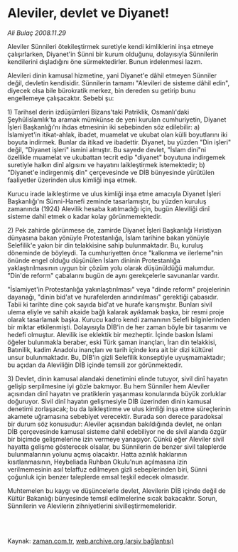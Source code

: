 # Aleviler, devlet ve Diyanet!

*Ali Bulaç 2008.11.29*

<td class="columnist-detail">
<p>Aleviler Sünnileri ötekileştirmek suretiyle kendi kimliklerini inşa etmeye çalışırlarken, Diyanet'in Sünni bir kurum olduğunu, dolayısıyla Sünnilerin kendilerini dışladığını öne sürmektedirler. Bunun irdelenmesi lazım.</p>
<p>
<div id="haberMetinDiv">
<p> Alevileri dinin kamusal hizmetine, yani Diyanet'e dâhil etmeyen Sünniler değil, devletin kendisidir. Sünnilerin tamamı "Alevileri de sisteme dâhil edin", diyecek olsa bile bürokratik merkez, bin dereden su getirip bunu engellemeye çalışacaktır. Sebebi şu:
<p> 1) Tarihsel derin izdüşümleri Bizans'taki Patriklik, Osmanlı'daki Şeyhülislamlık'ta aramak mümkünse de yeni kurulan cumhuriyetin, Diyanet İşleri Başkanlığı'nı ihdas etmesinin iki sebebinden söz edilebilir: a) İslamiyet'in itikat-ahlak, ibadet, muamelat ve ukubat olan külli boyutlarını iki boyuta indirmek. Bunlar da itikad ve ibadettir. Diyanet, bu yüzden "Din işleri" değil, "Diyanet işleri" ismini almıştır. Bu sayede devlet, "İslam dini"ni özellikle muamelat ve ukubattan tecrit edip "diyanet" boyutuna indirgemek suretiyle halkın dinî algısını ve hayatını laikleştirmek istemektedir; b) "Diyanet'e indirgenmiş din" çerçevesinde ve DİB bünyesinde yürütülen faaliyetler üzerinden ulus kimliği inşa etmek.
<p> Kurucu irade laikleştirme ve ulus kimliği inşa etme amacıyla Diyanet İşleri Başkanlığı'nı Sünni-Hanefi zeminde tasarlamıştır, bu yüzden kuruluş zamanında (1924) Alevilik hesaba katılmadığı için, bugün Aleviliği dinî sisteme dahil etmek o kadar kolay görünmemektedir. 
<p> 2) Pek zahirde görünmese de, zamirde Diyanet İşleri Başkanlığı Hıristiyan dünyasına bakan yönüyle Protestanlığa, İslam tarihine bakan yönüyle Selefilik'e yakın bir din telakkisine sahip bulunmaktadır. Bu, kuruluş döneminde de böyleydi. Ta cumhuriyetten önce "kalkınma ve ilerleme"nin önünde engel olduğu düşünülen İslam dininin Protestanlığa yaklaştırılmasının uygun bir çözüm yolu olarak düşünüldüğü malumdur. "Din'de reform" çabalarını bugün de aynı gerekçelerle savunanlar vardır.
<p> "İslamiyet'in Protestanlığa yakınlaştırılması" veya "dinde reform" projelerinin dayanağı, "dinin bid'at ve hurafelerden arındırılması" gerektiği çabasıdır. Tabii ki tarihte dine çok sayıda bid'at ve hurafe karışmıştır. Bunları sivil ulema eliyle ve sahih akaide bağlı kalarak ayıklamak başka, bir resmi proje olarak tasarlamak başka. Kurucu kadro kendi zamanının Selefi bilginlerinden bir miktar etkilenmişti. Dolayısıyla DİB'in de her zaman böyle bir tasarımı ve hedefi olmuştur. Alevilik ise eklektik bir mezheptir. İçinde baskın İslami öğeler bulunmakla beraber, eski Türk şaman inançları, İran din telakkisi, Batınilik, kadim Anadolu inançları ve tarih içinde kıra ait bir dizi kültürel unsur bulunmaktadır. Bu, DİB'in gizli Selefilik konseptiyle uyuşmamaktadır; bu açıdan da Aleviliğin DİB içinde temsili zor görünmektedir. 
<p> 3) Devlet, dinin kamusal alandaki denetimini elinde tutuyor, sivil dinî hayatın gelişip serpilmesine iyi gözle bakmıyor. Bu hem Sünniler hem Aleviler açısından dinî hayatın ve pratiklerin yaşanması konularında büyük zorluklar doğuruyor. Sivil dinî hayatın gelişmesiyle DİB üzerinden dinin kamusal denetimi zorlaşacak; bu da laikleştirme ve ulus kimliği inşa etme süreçlerinin akamete uğramasına sebebiyet verecektir. Burada son derece paradoksal bir durum söz konusudur: Aleviler açısından bakıldığında devlet, ne onları DİB çerçevesinde kamusal sisteme dahil edebiliyor ne de sivil alanda özgür bir biçimde gelişmelerine izin vermeye yanaşıyor. Çünkü eğer Aleviler sivil hayatta gelişme gösterecek olsalar, bu Sünnilerin de benzer sivil taleplerde bulunmalarının yolunu açmış olacaktır. Hatta azınlık haklarının kısıtlanmasının, Heybeliada Ruhban Okulu'nun açılmasına izin verilmemesinin asıl telaffuz edilmeyen gizli sebeplerinden biri, Sünni çoğunluk için benzer taleplerde emsal teşkil edecek olmasıdır.
<p> Muhtemelen bu kaygı ve düşüncelerle devlet, Alevilerin DİB içinde değil de Kültür Bakanlığı bünyesinde temsil edilmelerine sıcak bakacaktır. Sorun, Sünnilerin ve Alevilerin zihniyetlerini sivilleştirmemeleridir.</p></p></p></p></p></p></p></div>
</p>


<p><br>
		 </br></p></td>

Kaynak: [zaman.com.tr](http://zaman.com.tr/yazar.do?yazino=765233), [web.archive.org (arşiv bağlantısı)](http://web.archive.org/web/20120314234347/http://www.zaman.com.tr/yazar.do?yazino=765233)
